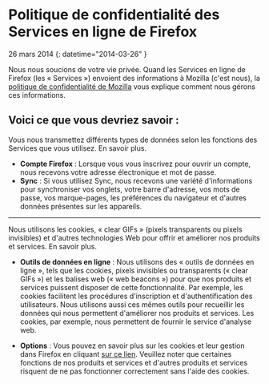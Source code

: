 # Politique de confidentialité des Services en ligne de Firefox

26 mars 2014
{: datetime="2014-03-26" }

Nous nous soucions de votre vie privée. Quand les Services en ligne de Firefox (les « Services ») envoient des informations à Mozilla (c'est nous), la [politique de confidentialité de Mozilla](https://www.mozilla.org/privacy/) vous explique comment nous gérons ces informations.

## Voici ce que vous devriez savoir :

Vous nous transmettez différents types de données selon les fonctions des Services que vous utilisez. En savoir plus.

* **Compte Firefox** : Lorsque vous vous inscrivez pour ouvrir un compte, nous recevons votre adresse électronique et mot de passe.
* **Sync** : Si vous utilisez Sync, nous recevons une variété d'informations pour synchroniser vos onglets, votre barre d'adresse, vos mots de passe, vos marque-pages, les préférences du navigateur et d'autres données présentes sur les appareils.

---------------------------------------

Nous utilisons les cookies, « clear GIFs » (pixels transparents ou pixels invisibles) et d'autres technologies Web pour offrir et améliorer nos produits et services. En savoir plus.

* **Outils de données en ligne** : Nous utilisons des « outils de données en ligne », tels que les cookies, pixels invisibles ou transparents (« clear GIFs ») et les balises web (« web beacons ») pour que nos produits et services puissent disposer de cette fonctionnalité. Par exemple, les cookies facilitent les procédures d'inscription et d'authentification des utilisateurs. Nous utilisons aussi ces mêmes outils pour recueillir les données qui nous permettent d'améliorer nos produits et services. Les cookies, par exemple, nous permettent de fournir le service d'analyse web.

* **Options** : Vous pouvez en savoir plus sur les cookies et leur gestion dans Firefox en cliquant [sur ce lien](https://support.mozilla.org/kb/cookies-information-websites-store-on-your-computer). Veuillez noter que certaines fonctions de nos produits et services et d'autres produits et services risquent de ne pas fonctionner correctement sans l'aide des cookies.


